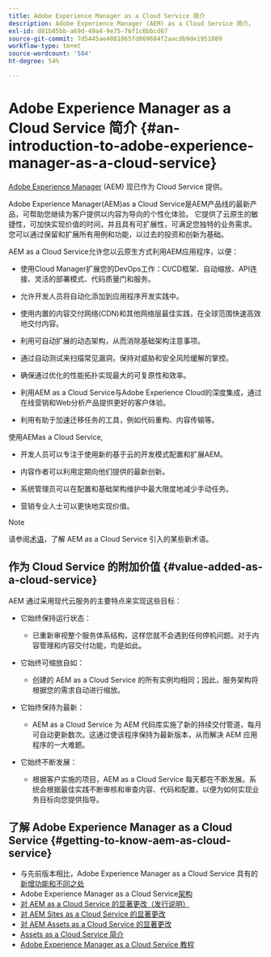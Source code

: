 ```yaml
---
title: Adobe Experience Manager as a Cloud Service 简介
description: Adobe Experience Manager (AEM) as a Cloud Service 简介。
exl-id: d81b85bb-a69d-49a4-9e75-76f1c6bbcd67
source-git-commit: 7d5445ae4081065fd869684f2aacdb9de1951089
workflow-type: tm+mt
source-wordcount: '584'
ht-degree: 54%

---
```


# Adobe Experience Manager as a Cloud Service 简介 {#an-introduction-to-adobe-experience-manager-as-a-cloud-service}

[Adobe Experience Manager](https://www.adobe.com/cn/marketing/experience-manager.html) (AEM) 现已作为 Cloud Service 提供。

Adobe Experience Manager(AEM)as a Cloud Service是AEM产品线的最新产品，可帮助您继续为客户提供以内容为导向的个性化体验。 它提供了云原生的敏捷性，可加快实现价值的时间，并且具有可扩展性，可满足您独特的业务需求。 您可以通过保留和扩展所有用例和功能，以过去的投资和创新为基础。

AEM as a Cloud Service允许您以云原生方式利用AEM应用程序，以便：

* 使用Cloud Manager扩展您的DevOps工作：CI/CD框架、自动缩放、API连接、灵活的部署模式、代码质量门和服务。

* 允许开发人员将自动化添加到应用程序开发实践中。

* 使用内置的内容交付网络(CDN)和其他网络层最佳实践，在全球范围快速高效地交付内容。

* 利用可自动扩展的动态架构，从而消除基础架构注意事项。

* 通过自动测试来扫描常见漏洞，保持对威胁和安全风险缓解的掌控。

* 确保通过优化的性能拓扑实现最大的可复原性和效率。

* 利用AEM as a Cloud Service与Adobe Experience Cloud的深度集成，通过在线营销和Web分析产品提供更好的客户体验。

* 利用有助于加速迁移任务的工具，例如代码重构、内容传输等。

使用AEMas a Cloud Service,

* 开发人员可以专注于使用新的基于云的开发模式配置和扩展AEM。

* 内容作者可以利用定期向他们提供的最新创新。

* 系统管理员可以在配置和基础架构维护中最大限度地减少手动任务。

* 营销专业人士可以更快地实现价值。

>[!NOTE]
>请参阅[术语](terminology.md)，了解 AEM as a Cloud Service 引入的某些新术语。

## 作为 Cloud Service 的附加价值 {#value-added-as-a-cloud-service}

AEM 通过采用现代云服务的主要特点来实现这些目标：

* 它始终保持运行状态：

   * 已重新审视整个服务体系结构，这样您就不会遇到任何停机问题。对于内容管理和内容交付功能，均是如此。

* 它始终可缩放自如：

   * 创建的 AEM as a Cloud Service 的所有实例均相同；因此，服务架构将根据您的需求自动进行缩放。

* 它始终保持为最新：

   * AEM as a Cloud Service 为 AEM 代码库实施了新的持续交付管道，每月可自动更新数次。这通过使该程序保持为最新版本，从而解决 AEM 应用程序的一大难题。

* 它始终不断发展：

   * 根据客户实施的项目，AEM as a Cloud Service 每天都在不断发展。系统会根据最佳实践不断审核和审查内容、代码和配置，以便为如何实现业务目标向您提供指导。

## 了解 Adobe Experience Manager as a Cloud Service {#getting-to-know-aem-as-cloud-service}

* 与先前版本相比，Adobe Experience Manager as a Cloud Service 具有的[新增功能和不同之处](/help/overview/what-is-new-and-different.md)
* Adobe Experience Manager as a Cloud Service[架构](/help/overview/architecture.md)
* [对 AEM as a Cloud Service 的显著更改（发行说明）](/help/release-notes/aem-cloud-changes.md)
* [对 AEM Sites as a Cloud Service 的显著更改](/help/sites-cloud/sites-cloud-changes.md)
* [对 AEM Assets as a Cloud Service 的显著更改](/help/assets/assets-cloud-changes.md)
* [Assets as a Cloud Service 简介](/help/assets/overview.md)
* [Adobe Experience Manager as a Cloud Service 教程](https://experienceleague.adobe.com/docs/experience-manager-learn/cloud-service/overview.html)
